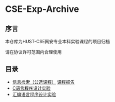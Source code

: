 # CSE-Exp-Archive

## 序言

本仓库为HUST-CSE网安专业本科实验课程的项目归档

请在协议许可范围内合理使用

## 目录

- [信息检索（公选课程）](../../../search-recommend) [课程报告](./information_retrieval)
- [C语言程序设计实验](./c_experiment)
- [汇编语言程序设计实验](./c_experiment)
